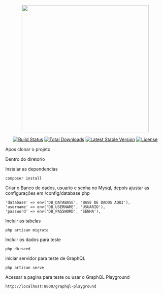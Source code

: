 <p align="center"><img src="https://res.cloudinary.com/dtfbvvkyp/image/upload/v1566331377/laravel-logolockup-cmyk-red.svg" width="400"></p>

<p align="center">
<a href="https://travis-ci.org/laravel/framework"><img src="https://travis-ci.org/laravel/framework.svg" alt="Build Status"></a>
<a href="https://packagist.org/packages/laravel/framework"><img src="https://poser.pugx.org/laravel/framework/d/total.svg" alt="Total Downloads"></a>
<a href="https://packagist.org/packages/laravel/framework"><img src="https://poser.pugx.org/laravel/framework/v/stable.svg" alt="Latest Stable Version"></a>
<a href="https://packagist.org/packages/laravel/framework"><img src="https://poser.pugx.org/laravel/framework/license.svg" alt="License"></a>
</p>


Apos clonar o projeto

Dentro do diretorio

Instalar as dependencias

    composer install

Criar o Banco de dados, usuario e senha no Mysql, depois ajustar as configurações em 
/config/database.php

    'database' => env('DB_DATABASE', 'BASE DE DADOS AQUI'),
    'username' => env('DB_USERNAME', 'USUARIO'),
    'password' => env('DB_PASSWORD', 'SENHA'),

Incluir as tabelas

    php artisan migrate

Incluir os dados para teste

    php db:seed

iniciar servidor para teste de GraphQL

    php artisan serve

Acessar a pagina para teste ou usar o GraphQL Playground

    http://localhost:8000/graphql-playground

